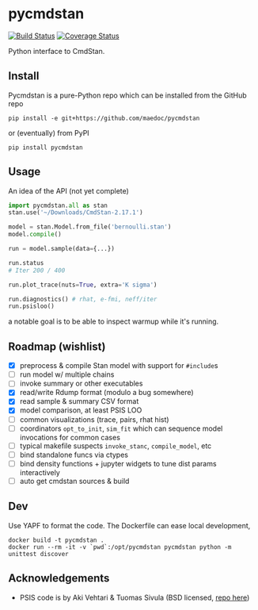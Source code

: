 # pycmdstan

[![Build Status](https://travis-ci.org/maedoc/pycmdstan.svg?branch=master)](https://travis-ci.org/maedoc/pycmdstan) [![Coverage Status](https://coveralls.io/repos/github/maedoc/pycmdstan/badge.svg?branch=master)](https://coveralls.io/github/maedoc/pycmdstan?branch=master)

Python interface to CmdStan.

## Install

Pycmdstan is a pure-Python repo which can be installed from
the GitHub repo
```
pip install -e git+https://github.com/maedoc/pycmdstan
```
or (eventually) from PyPI
```
pip install pycmdstan
```

## Usage

An idea of the API (not yet complete)
```python
import pycmdstan.all as stan
stan.use('~/Downloads/CmdStan-2.17.1')

model = stan.Model.from_file('bernoulli.stan')
model.compile()

run = model.sample(data={...})

run.status
# Iter 200 / 400

run.plot_trace(nuts=True, extra='K sigma')

run.diagnostics() # rhat, e-fmi, neff/iter
run.psisloo()
```
a notable goal is to be able to inspect warmup while it's
running.

## Roadmap (wishlist)

- [x] preprocess & compile Stan model with support for `#include`s
- [ ] run model w/ multiple chains
- [ ] invoke summary or other executables
- [x] read/write Rdump format (modulo a bug somewhere)
- [x] read sample & summary CSV format
- [x] model comparison, at least PSIS LOO
- [ ] common visualizations (trace, pairs, rhat hist)
- [ ] coordinators `opt_to_init`, `sim_fit` which can sequence model invocations for common cases
- [ ] typical makefile suspects `invoke_stanc`, `compile_model`, etc
- [ ] bind standalone funcs via ctypes
- [ ] bind density functions + jupyter widgets to tune dist params interactively
- [ ] auto get cmdstan sources & build

## Dev

Use YAPF to format the code.  The Dockerfile can ease local development, 

```
docker build -t pycmdstan .
docker run --rm -it -v `pwd`:/opt/pycmdstan pycmdstan python -m unittest discover
```

## Acknowledgements

- PSIS code is by Aki Vehtari & Tuomas Sivula (BSD licensed, [repo here](https://github.com/avehtari/PSIS))